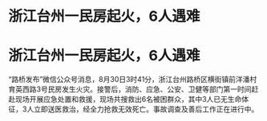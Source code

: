 # 浙江台州一民房起火，6人遇难

# 浙江台州一民房起火，6人遇难

“路桥发布”微信公众号消息，8月30日3时41分，浙江台州路桥区横街镇前洋潘村育英西路3号民房发生火灾。接警后，消防、应急、公安、卫健等部门第一时间赶赴现场开展应急处置和救援，现场共搜救出6名被困群众，其中3人已无生命体征，3人立即送医救治，经全力抢救无效死亡。事故调查及善后工作正在进行中。

